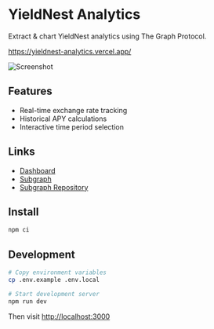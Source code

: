 # YieldNest Analytics

Extract & chart YieldNest analytics using The Graph Protocol.

<https://yieldnest-analytics.vercel.app/>

<img src="https://i.imgur.com/yf8eAI6.png" alt="Screenshot">

## Features

- Real-time exchange rate tracking
- Historical APY calculations
- Interactive time period selection

## Links

- [Dashboard](https://yieldnest-analytics.vercel.app/)
- [Subgraph](https://thegraph.com/explorer/subgraphs/tzAqe6bWVrFZeSmLJRc9bp5i1tHic2QbnMY3kNZihUv)
- [Subgraph Repository](https://github.com/AndreMiras/yieldnest-subgraphs)

## Install

```sh
npm ci
```

## Development

```sh
# Copy environment variables
cp .env.example .env.local

# Start development server
npm run dev
```

Then visit [http://localhost:3000](http://localhost:3000)
